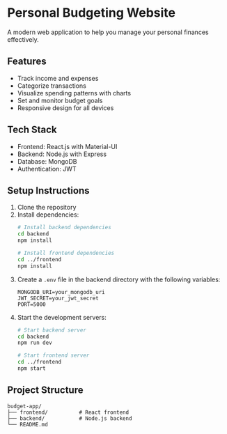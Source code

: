 # Personal Budgeting Website

A modern web application to help you manage your personal finances effectively.

## Features

- Track income and expenses
- Categorize transactions
- Visualize spending patterns with charts
- Set and monitor budget goals
- Responsive design for all devices

## Tech Stack

- Frontend: React.js with Material-UI
- Backend: Node.js with Express
- Database: MongoDB
- Authentication: JWT

## Setup Instructions

1. Clone the repository
2. Install dependencies:
   ```bash
   # Install backend dependencies
   cd backend
   npm install

   # Install frontend dependencies
   cd ../frontend
   npm install
   ```
3. Create a `.env` file in the backend directory with the following variables:
   ```
   MONGODB_URI=your_mongodb_uri
   JWT_SECRET=your_jwt_secret
   PORT=5000
   ```
4. Start the development servers:
   ```bash
   # Start backend server
   cd backend
   npm run dev

   # Start frontend server
   cd ../frontend
   npm start
   ```

## Project Structure

```
budget-app/
├── frontend/          # React frontend
├── backend/           # Node.js backend
└── README.md
``` 